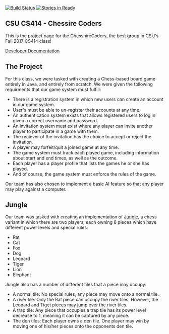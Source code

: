 [![Build Status](https://travis-ci.org/tking2096/cs414-f17-301-chessire-coders.svg?branch=development)](https://travis-ci.org/tking2096/cs414-f17-301-chessire-coders)
[![Stories in Ready](https://badge.waffle.io/tking2096/cs414-f17-301-chessire-coders.png?label=ready&title=Ready)](http://waffle.io/tking2096/cs414-f17-301-chessire-coders)

## CSU CS414 - Chessire Coders

This is the project page for the ChesshireCoders, the best group in CSU's Fall 2017 CS414 class!

[Developer Documentation](https://github.com/tking2096/cs414-f17-301-chessire-coders/wiki)

## The Project

For this class, we were tasked with creating a Chess-based board game entirely in Java, and entirely from scratch. We were given the following requirments that our game system must fulfill:

- There is a registration system in which new users can create an account in our game system.
- User's must be able to un-register their accounts at any time.
- An authentication system exists that allows registered users to log in given a correct username and password.
- An invitation system must exist where any player can invite another player to participate in a game with them.
- The reciever of the invitation has the choice to accept or reject the invitation.
- A player may forfeit/quit a joined game at any time.
- The game system must track each played game, including information about start and end times, as well as the outcome.
- Each player has a player profile that lists the games he or she has played.
- And of course, the game system must enforce the rules of the game.

Our team has also chosen to implement a basic AI feature so that any player may play against a computer.

## Jungle

Our team was tasked with creating an implementation of [Jungle](https://en.wikipedia.org/wiki/Jungle_(board_game)), a chess variant in which there are two players, each owning 8 pieces which have different power levels and special rules:

- Rat
- Cat
- Fox
- Dog
- Leopard
- Tiger
- Lion
- Elephant

Jungle also has a number of different tiles that a piece may occupy:

- A normal tile: No special rules, any piece may move onto a normal tile.
- A river tile: Only the Rat piece can occupy the river tiles. However, the Leopard and Tiget pieces may jump over the river tiles.
- A trap tile: Any piece that occupies a trap tile has its power level decrease to 1, meaning it can be captured by any piece.
- The den tiles: Each player owns a den tile. One player may win by moving one of his/her pieces onto the opponents den tile.
